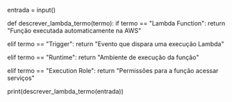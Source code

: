 entrada = input()

def descrever_lambda_termo(termo):
  if termo == "Lambda Function":
    return "Função executada automaticamente na AWS"

  elif termo == "Trigger":
    return "Evento que dispara uma execução Lambda"

  elif termo == "Runtime":
    return "Ambiente de execução da função"

  elif termo == "Execution Role":
    return "Permissões para a função acessar serviços"

print(descrever_lambda_termo(entrada))